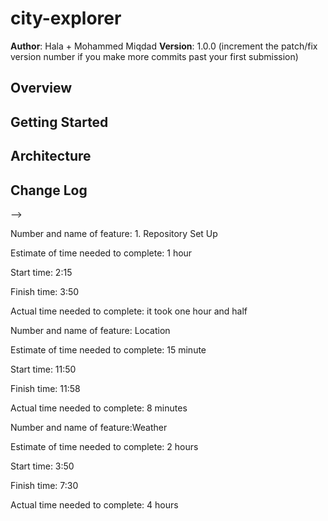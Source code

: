 # city-explorer

**Author**: Hala + Mohammed Miqdad
**Version**: 1.0.0 (increment the patch/fix version number if you make more commits past your first submission)

## Overview
<!-- Provide a high level overview of what this application is and why you are building it, beyond the fact that it's an assignment for this class. (i.e. What's your problem domain?) -->

## Getting Started
<!-- What are the steps that a user must take in order to build this app on their own machine and get it running? -->

## Architecture
<!-- Provide a detailed description of the application design. What technologies (languages, libraries, etc) you're using, and any other relevant design information. -->

## Change Log
<!-- Use this area to document the iterative changes made to your application as each feature is successfully implemented. Use time stamps. Here's an examples:

01-01-2001 4:59pm - Application now has a fully-functional express server, with a GET route for the location resource.

## Credits and Collaborations
<!-- Give credit (and a link) to other people or resources that helped you build this application. -->
-->

Number and name of feature: 1. Repository Set Up

Estimate of time needed to complete: 1 hour

Start time: 2:15

Finish time: 3:50

Actual time needed to complete: it took one hour and half

Number and name of feature: Location

Estimate of time needed to complete: 15 minute

Start time: 11:50

Finish time: 11:58

Actual time needed to complete: 8 minutes

Number and name of feature:Weather

Estimate of time needed to complete: 2 hours

Start time: 3:50

Finish time: 7:30

Actual time needed to complete: 4 hours
